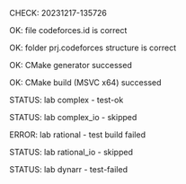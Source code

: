 CHECK: 20231217-135726
OK: file codeforces.id is correct
OK: folder prj.codeforces structure is correct
OK: CMake generator successed
OK: CMake build (MSVC x64) successed
STATUS: lab complex - test-ok
STATUS: lab complex_io - skipped
ERROR: lab rational - test build failed
STATUS: lab rational_io - skipped
STATUS: lab dynarr - test-failed
